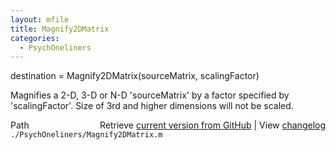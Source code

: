 ```yaml
---
layout: mfile
title: Magnify2DMatrix
categories:
  - PsychOneliners
---
```


destination = Magnify2DMatrix\(sourceMatrix, scalingFactor\)

Magnifies a 2\-D, 3\-D or N\-D 'sourceMatrix' by a factor specified by
'scalingFactor'. Size of 3rd and higher dimensions will not be scaled.



<div class="code_header" style="text-align:right;">
  <span style="float:left;">Path&nbsp;&nbsp;</span> <span class="counter">Retrieve <a href=
  "https://raw.github.com/Psychtoolbox-3/Psychtoolbox-3/beta/./PsychOneliners/Magnify2DMatrix.m">current version from GitHub</a> | View <a href=
  "https://github.com/Psychtoolbox-3/Psychtoolbox-3/commits/beta/./PsychOneliners/Magnify2DMatrix.m">changelog</a></span>
</div>
<div class="code">
  <code>./PsychOneliners/Magnify2DMatrix.m</code>
</div>
